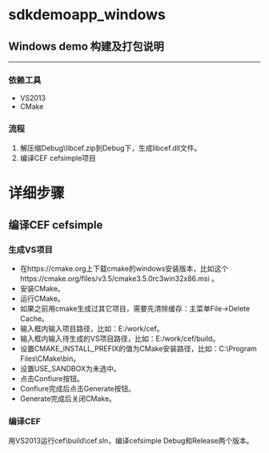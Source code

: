# sdkdemoapp_windows
## Windows demo 构建及打包说明
---
### 依赖工具
- VS2013
- CMake

### 流程
1. 解压缩Debug\libcef.zip到Debug下，生成libcef.dll文件。
2. 编译CEF cefsimple项目

# 详细步骤

## 编译CEF cefsimple
### 生成VS项目
- 在https://cmake.org上下载cmake的windows安装版本，比如这个https://cmake.org/files/v3.5/cmake3.5.0rc3win32x86.msi 。
- 安装CMake。
- 运行CMake。
- 如果之前用cmake生成过其它项目，需要先清除缓存：主菜单File->Delete Cache。
- 输入框<where is the source code>内输入项目路径，比如：E:/work/cef。
- 输入框<where to build the binaries>内输入待生成的VS项目路径，比如：E:/work/cef/build。
- 设置CMAKE_INSTALL_PREFIX的值为CMake安装路径，比如：C:\Program Files\CMake\bin。
- 设置USE_SANDBOX为未选中。
- 点击Confiure按钮。
- Confiure完成后点击Generate按钮。
- Generate完成后关闭CMake。

### 编译CEF
用VS2013运行cef\build\cef.sln，编译cefsimple Debug和Release两个版本。

